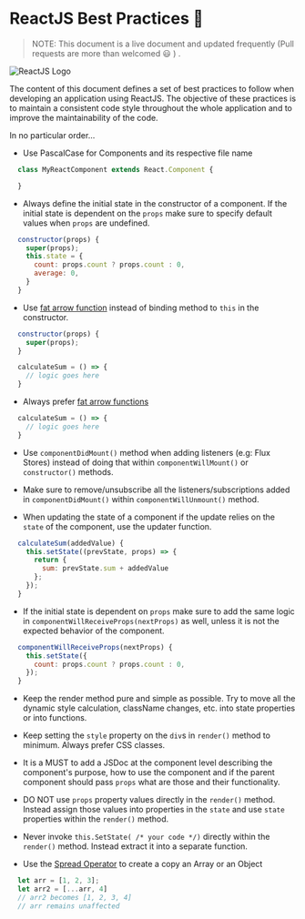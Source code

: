 # ReactJS  Best Practices :star2:

> NOTE: This document is a live document and updated frequently (Pull requests are more than welcomed :smiley: ) .
 
![ReactJS Logo](https://cdn-images-1.medium.com/max/2000/1*3SrhT42nL9Sprx6mh6sGnA.png)

The content of this document defines a set of best practices to follow when developing an application using ReactJS. The objective of these practices is to maintain a consistent code style throughout the whole application and to improve the maintainability of the code. 

In no particular order...

- Use PascalCase for Components and its respective file name
```javascript
  class MyReactComponent extends React.Component {

  }
```

- Always define the initial state in the constructor of a component. If the initial state is dependent on the `props` make sure to specify default values when `props` are undefined.
```javascript
  constructor(props) {
    super(props);
    this.state = {
      count: props.count ? props.count : 0,
      average: 0,
    }
  }
```

- Use [fat arrow function](https://developer.mozilla.org/en-US/docs/Web/JavaScript/Reference/Functions/Arrow_functions) instead of binding method to `this` in the constructor.
```javascript
  constructor(props) {
    super(props);
  }

  calculateSum = () => {
    // logic goes here
  }
```

- Always prefer [fat arrow functions](https://developer.mozilla.org/en-US/docs/Web/JavaScript/Reference/Functions/Arrow_functions)
```javascript
  calculateSum = () => {
    // logic goes here
  }
```

- Use `componentDidMount()` method when adding listeners (e.g: Flux Stores) instead of doing that within `componentWillMount()` or `constructor()` methods.

- Make sure to remove/unsubscribe all the listeners/subscriptions added in `componentDidMount()` within `componentWillUnmount()` method.

- When updating the state of a component if the update relies on the `state` of the component, use the updater function.

```javascript
  calculateSum(addedValue) {
    this.setState((prevState, props) => {
      return {
        sum: prevState.sum + addedValue
      };
    });
  }
```

- If the initial state is dependent on `props` make sure to add the same logic in `componentWillReceiveProps(nextProps)` as well, unless it is not the expected behavior of the component.
```javascript
  componentWillReceiveProps(nextProps) {
    this.setState({
      count: props.count ? props.count : 0,
    });
  }
```

- Keep the render method pure and simple as possible. Try to move all the dynamic style calculation, className changes, etc. into state properties or into functions.

- Keep setting the `style` property on the `div`s in `render()` method to minimum. Always prefer CSS classes.

- It is a MUST to add a JSDoc at the component level describing the component's purpose, how to use the component and if the parent component should pass `props` what are those and their functionality.

- DO NOT use `props` property values directly in the `render()` method. Instead assign those values into properties in the `state` and use `state` properties within the `render()` method.

- Never invoke `this.SetState( /* your code */)` directly within the `render()` method. Instead extract it into a separate function.

- Use the [Spread Operator](https://developer.mozilla.org/en-US/docs/Web/JavaScript/Reference/Operators/Spread_operator) to create a copy an Array or an Object
```javascript
  let arr = [1, 2, 3];
  let arr2 = [...arr, 4] 
  // arr2 becomes [1, 2, 3, 4]
  // arr remains unaffected
```







 

